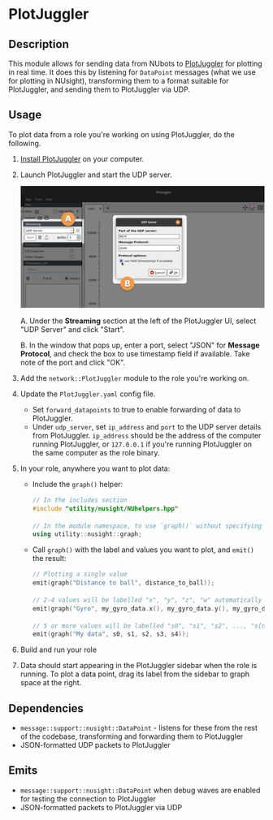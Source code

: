 # PlotJuggler

## Description

This module allows for sending data from NUbots to [PlotJuggler](https://www.plotjuggler.io/) for plotting in real time. It does this by listening for `DataPoint` messages (what we use for plotting in NUsight), transforming them to a format suitable for PlotJuggler, and sending them to PlotJuggler via UDP.

## Usage

To plot data from a role you're working on using PlotJuggler, do the following.

1. [Install PlotJuggler](https://github.com/facontidavide/PlotJuggler#installation) on your computer.
2. Launch PlotJuggler and start the UDP server.

   ![Screenshot of PlotJuggler showing UDP server details](./plotjuggler-udp-server.jpg)

   A. Under the **Streaming** section at the left of the PlotJuggler UI, select "UDP Server" and click "Start".

   B. In the window that pops up, enter a port, select "JSON" for **Message Protocol**, and check the box to use timestamp field if available. Take note of the port and click "OK".

3. Add the `network::PlotJuggler` module to the role you're working on.
4. Update the `PlotJuggler.yaml` config file.

   - Set `forward_datapoints` to true to enable forwarding of data to PlotJuggler.
   - Under `udp_server`, set `ip_address` and `port` to the UDP server details from PlotJuggler. `ip_address` should be the address of the computer running PlotJuggler, or `127.0.0.1` if you're running PlotJuggler on the same computer as the role binary.

5. In your role, anywhere you want to plot data:

   - Include the `graph()` helper:

     ```cpp
     // In the includes section
     #include "utility/nusight/NUhelpers.hpp"

     // In the module namespace, to use `graph()` without specifying the namespace prefix every time
     using utility::nusight::graph;
     ```

   - Call `graph()` with the label and values you want to plot, and `emit()` the result:

     ```cpp
     // Plotting a single value
     emit(graph("Distance to ball", distance_to_ball));

     // 2-4 values will be labelled "x", "y", "z", "w" automatically
     emit(graph("Gyro", my_gyro_data.x(), my_gyro_data.y(), my_gyro_data.z()));

     // 5 or more values will be labelled "s0", "s1", "s2", ..., "s[n-1]" automatically
     emit(graph("My data", s0, s1, s2, s3, s4));
     ```

6. Build and run your role
7. Data should start appearing in the PlotJuggler sidebar when the role is running. To plot a data point, drag its label from the sidebar to graph space at the right.

## Dependencies

- `message::support::nusight::DataPoint` - listens for these from the rest of the codebase, transforming and forwarding them to PlotJuggler
- JSON-formatted UDP packets to PlotJuggler

## Emits

- `message::support::nusight::DataPoint` when debug waves are enabled for testing the connection to PlotJuggler
- JSON-formatted packets to PlotJuggler via UDP
